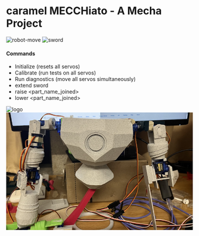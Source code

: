 
# caramel MECCHiato - A Mecha Project

![robot-move](robot-move-24fps.gif)
![sword](assets/sword-12fps.gif)


#### Commands

- Initialize      (resets all servos)
- Calibrate       (run tests on all servos)
- Run diagnostics (move all servos simultaneously)
- extend sword
- raise <part_name_joined>
- lower <part_name_joined>

![logo](assets/logo.png)
![image](assets/mecchiato-image.png)

